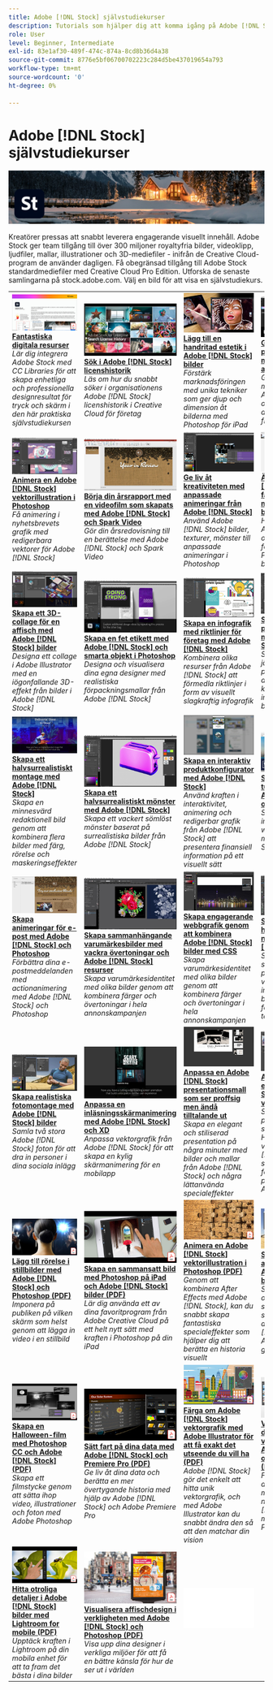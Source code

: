 ```yaml
---
title: Adobe [!DNL Stock] självstudiekurser
description: Tutorials som hjälper dig att komma igång på Adobe [!DNL Stock]
role: User
level: Beginner, Intermediate
exl-id: 83e1af30-489f-474c-874a-8cd8b36d4a38
source-git-commit: 8776e5bf06700702223c284d5be437019654a793
workflow-type: tm+mt
source-wordcount: '0'
ht-degree: 0%

---
```


# Adobe [!DNL Stock] självstudiekurser

![Creative Cloud Hero Image](../assets/Stock.jpg)

Kreatörer pressas att snabbt leverera engagerande visuellt innehåll. Adobe Stock ger team tillgång till över 300 miljoner royaltyfria bilder, videoklipp, ljudfiler, mallar, illustrationer och 3D-mediefiler - inifrån de Creative Cloud-program de använder dagligen. Få obegränsad tillgång till Adobe Stock standardmediefiler med Creative Cloud Pro Edition. Utforska de senaste samlingarna på stock.adobe.com. Välj en bild för att visa en självstudiekurs.

<table>
<tr>
   <td>
      <a href="stunning-digital-assets.md">
         <img alt="Fantastiska digitala resurser" src="assets/Stunningdigitalassets.png" />
      </a>
      <div>
      <a href="stunning-digital-assets.md"><strong>Fantastiska digitala resurser</strong></a>
      </div>
      <em>Lär dig integrera Adobe Stock med CC Libraries för att skapa enhetliga och professionella designresultat för tryck och skärm i den här praktiska självstudiekursen</em>
      <br>
  </td>
  <td>
      <a href="searchstock.md">
         <img alt="Sök i Adobe [!DNL Stock] licenshistorik" src="assets/StockSearch_1280.jpg" />
      </a>
      <div>
      <a href="searchstock.md"><strong>Sök i Adobe [!DNL Stock] licenshistorik</strong></a>
      </div>
      <em>Läs om hur du snabbt söker i organisationens Adobe [!DNL Stock] licenshistorik i Creative Cloud för företag</em>
      <br>
  </td>
  <td>
      <a href="handdrawn.md">
         <img alt="Lägg till en handritad estetik i Adobe [!DNL Stock] bilder" src="assets/handdrawn.jpg" />
      </a>
      <div>
      <a href="handdrawn.md"><strong>Lägg till en handritad estetik i Adobe [!DNL Stock] bilder</strong></a>
      </div>
      <em>Förstärk marknadsföringen med unika tekniker som ger djup och dimension åt bilderna med Photoshop för iPad</em>
      <br>
  </td>
  <td>
   <a href="flairtypography.md">
      <img alt="Ge typografin en personlig prägel med masker och animeringar" src="assets/flairtypography.jpg" />
   </a>
    <div>
   <a href="flairtypography.md"><strong>Ge typografin en personlig prägel med masker och animeringar</strong></a>
    </div>
    <em>Ge liv åt ditt material med element från Adobe [!DNL Stock] och animeringsformat från After Effects</em>
    <br>
  </td>
</tr>
<tr>
  <td>
      <a href="animatevector.md">
         <img alt="Animera en Adobe [!DNL Stock] vektorillustration i Photoshop" src="assets/animatevector.jpg" />
      </a>
      <div>
      <a href="animatevector.md"><strong>Animera en Adobe [!DNL Stock] vektorillustration i Photoshop</strong></a>
      </div>
      <em>Få animering i nyhetsbrevets grafik med redigerbara vektorer för Adobe [!DNL Stock]</em>
      <br>
  </td>
 <td>
      <a href="annualreport.md">
         <img alt="Börja din årsrapport med en videofilm som skapats med Adobe [!DNL Stock] och Spark Video" src="assets/annualreport.jpg" />
      </a>
      <div>
      <a href="annualreport.md"><strong>Börja din årsrapport med en videofilm som skapats med Adobe [!DNL Stock] och Spark Video</strong></a>
      </div>
      <em>Gör din årsredovisning till en berättelse med Adobe [!DNL Stock] och Spark Video</em>
      <br>
  </td>
  <td>
      <a href="customanimations.md">
         <img alt="Ge liv åt kreativiteten med anpassade animeringar från Adobe [!DNL Stock]" src="assets/customanimations.jpg" />
      </a>
      <div>
      <a href="customanimations.md"><strong>Ge liv åt kreativiteten med anpassade animeringar från Adobe [!DNL Stock]</strong></a>
      </div>
      <em>Använd Adobe [!DNL Stock] bilder, texturer, mönster till anpassade animeringar i Photoshop</em>
      <br>
  </td>
  <td>
      <a href="changecolors.md">
         <img alt="Ändra en Adobe [!DNL Stock] bildens färger så att de matchar din berättelse" src="assets/changecolors.jpg" />
      </a>
      <div>
      <a href="changecolors.md"><strong>Ändra en Adobe [!DNL Stock] bildens färger så att de matchar din berättelse</strong></a>
      </div>
      <em>Hitta ett unikt foto i Adobe [!DNL Stock] och justera sedan färgerna i Adobe Photoshop efter dina behov</em>
      <br>
  </td>
</tr>
<tr>
 <td>
      <a href="collage.md">
         <img alt="Skapa ett 3D-collage för en affisch med Adobe [!DNL Stock] bilder" src="assets/collage.jpg" />
      </a>
      <div>
      <a href="collage.md"><strong>Skapa ett 3D-collage för en affisch med Adobe [!DNL Stock] bilder</strong></a>
      </div>
      <em>Designa ett collage i Adobe Illustrator med en iögonfallande 3D-effekt från bilder i Adobe [!DNL Stock]</em>
      <br>
  </td>
  <td>
      <a href="boldlabel.md">
         <img alt="Skapa en fet etikett med Adobe [!DNL Stock] och smarta objekt i Photoshop" src="assets/boldlabel.jpg" />
      </a>
      <div>
      <a href="boldlabel.md"><strong>Skapa en fet etikett med Adobe [!DNL Stock] och smarta objekt i Photoshop</strong></a>
      </div>
      <em>Designa och visualisera dina egna designer med realistiska förpackningsmallar från Adobe [!DNL Stock]</em>
      <br>
  </td>
  <td>
      <a href="infographic.md">
         <img alt="Skapa en infografik med riktlinjer för företag med Adobe [!DNL Stock]" src="assets/infographic.jpg" />
      </a>
      <div>
      <a href="infographic.md"><strong>Skapa en infografik med riktlinjer för företag med Adobe [!DNL Stock]</strong></a>
      </div>
      <em>Kombinera olika resurser från Adobe [!DNL Stock] att förmedla riktlinjer i form av visuellt slagkraftig infografik</em>
      <br>
  </td>
 <td>
      <a href="featurecomparison.md">
         <img alt="Skapa en produktjämförelse med Adobe [!DNL Stock]" src="assets/featurecomparison.jpg" />
      </a>
      <div>
      <a href="featurecomparison.md"><strong>Skapa en produktjämförelse med Adobe [!DNL Stock]</strong></a>
      </div>
      <em>Skapa en bild som jämför produktprisplaner för att ge potentiella kunder den information de behöver i korthet</em>
      <br>
  </td>
</tr>
<tr>
   <td>
      <a href="surrealcomposite.md">
         <img alt="Skapa ett halvsurrealistiskt montage med Adobe [!DNL Stock]" src="assets/surrealcomposite.jpg" />
      </a>
      <div>
      <a href="surrealcomposite.md"><strong>Skapa ett halvsurrealistiskt montage med Adobe [!DNL Stock]</strong></a>
      </div>
      <em>Skapa en minnesvärd redaktionell bild genom att kombinera flera bilder med färg, rörelse och maskeringseffekter</em>
      <br>
  </td>
   <td>
      <a href="surrealpattern.md">
         <img alt="Skapa ett halvsurrealistiskt mönster med Adobe [!DNL Stock]" src="assets/surrealpattern.jpg" />
      </a>
      <div>
      <a href="surrealpattern.md"><strong>Skapa ett halvsurrealistiskt mönster med Adobe [!DNL Stock]</strong></a>
      </div>
      <em>Skapa ett vackert sömlöst mönster baserat på surrealistiska bilder från Adobe [!DNL Stock]</em>
      <br>
  </td>
   <td>
      <a href="productconfigurator.md">
         <img alt="Skapa en interaktiv produktkonfigurator med Adobe [!DNL Stock]" src="assets/productconfigurator.jpg" />
      </a>
      <div>
      <a href="productconfigurator.md"><strong>Skapa en interaktiv produktkonfigurator med Adobe [!DNL Stock]</strong></a>
      </div>
      <em>Använd kraften i interaktivitet, animering och redigerbar grafik från Adobe [!DNL Stock] att presentera finansiell information på ett visuellt sätt</em>
      <br>
  </td>
  <td>
      <a href="interactivetourismphoto.md">
         <img alt="Skapa ett interaktivt turistfoto med Adobe [!DNL Stock] och XD" src="assets/interactivetourismphoto.jpg" />
      </a>
      <div>
      <a href="interactivetourismphoto.md"><strong>Skapa ett interaktivt turistfoto med Adobe [!DNL Stock] och XD</strong></a>
      </div>
      <em>Skapa snabbt ett interaktivt foto i webbplatsprototypen med Adobe [!DNL Stock] &amp; XD</em>
      <br>
  </td>
</tr>
<tr>
 <td>
      <a href="animationemail.md">
         <img alt="Skapa animeringar för e-post med Adobe [!DNL Stock] och Photoshop" src="assets/animationemail.jpg" />
      </a>
      <div>
      <a href="animationemail.md"><strong>Skapa animeringar för e-post med Adobe [!DNL Stock] och Photoshop</strong></a>
      </div>
      <em>Förbättra dina e-postmeddelanden med actionanimering med Adobe [!DNL Stock] och Photoshop</em>
      <br>
  </td>
  <td>
      <a href="brandgradients.md">
         <img alt="Skapa sammanhängande varumärkesbilder med vackra övertoningar och Adobe [!DNL Stock] resurser" src="assets/brandgradients.jpg" />
      </a>
      <div>
      <a href="brandgradients.md"><strong>Skapa sammanhängande varumärkesbilder med vackra övertoningar och Adobe [!DNL Stock] resurser</strong></a>
      </div>
      <em>Skapa varumärkesidentitet med olika bilder genom att kombinera färger och övertoningar i hela annonskampanjen</em>
      <br>
   </td>
  <td>
      <a href="webgraphics.md">
         <img alt="Skapa engagerande webbgrafik genom att kombinera Adobe [!DNL Stock] bilder med CSS" src="assets/webgraphics.jpg" />
      </a>
      <div>
      <a href="webgraphics.md"><strong>Skapa engagerande webbgrafik genom att kombinera Adobe [!DNL Stock] bilder med CSS</strong></a>
      </div>
      <em>Skapa varumärkesidentitet med olika bilder genom att kombinera färger och övertoningar i hela annonskampanjen</em>
      <br>
  </td>
  <td>
      <a href="moodboard.md">
         <img alt="Skapa inspirerande humörtavlor på nolltid med Adobe [!DNL Stock]" src="assets/moodboard.jpg" />
      </a>
      <div>
      <a href="moodboard.md"><strong>Skapa inspirerande humörtavlor på nolltid med Adobe [!DNL Stock]</strong></a>
      </div>
      <em>Skapa en stämningstavla för projekt för att vidarebefordra information, idéer, bilder och färgpaletter till team/kunder</em>
      <br>
  </td>
</tr>
<tr>
   <td>
      <a href="realisticcomposite.md">
         <img alt="Skapa realistiska fotomontage med Adobe [!DNL Stock] bilder" src="assets/realisticcomposite.jpg" />
      </a>
      <div>
      <a href="realisticcomposite.md"><strong>Skapa realistiska fotomontage med Adobe [!DNL Stock] bilder</strong></a>
      </div>
      <em>Samla två stora Adobe [!DNL Stock] foton för att dra in personer i dina sociala inlägg</em>
      <br>
  </td>
   <td>
   <a href="loadingscreen.md">
      <img alt="Anpassa en inläsningsskärmanimering med Adobe [!DNL Stock] och XD" src="assets/loadingscreen.jpg" />
   </a>
    <div>
   <a href="loadingscreen.md"><strong>Anpassa en inläsningsskärmanimering med Adobe [!DNL Stock] och XD</strong></a>
    </div>
    <em>Anpassa vektorgrafik från Adobe [!DNL Stock] för att skapa en kylig skärmanimering för en mobilapp</em>
    <br>
  </td>
  <td>
   <a href="presentationtemplate.md">
      <img alt="Anpassa en Adobe [!DNL Stock] presentationsmall som ser proffsig men ändå tilltalande ut" src="assets/presentationtemplate.jpg" />
   </a>
    <div>
   <a href="presentationtemplate.md"><strong>Anpassa en Adobe [!DNL Stock] presentationsmall som ser proffsig men ändå tilltalande ut</strong></a>
    </div>
    <em>Skapa en elegant och stiliserad presentation på några minuter med bilder och mallar från Adobe [!DNL Stock] och några lättanvända specialeffekter</em>
    <br>
  </td>
   <td>
   <a href="customizecolors.md">
      <img alt="Anpassa färgerna i en Adobe [!DNL Stock] vektorillustration" src="assets/customizecolors.jpg" />
   </a>
    <div>
   <a href="customizecolors.md"><strong>Anpassa färgerna i en Adobe [!DNL Stock] vektorillustration</strong></a>
    </div>
    <em>Snygga till alla slags projekt med en snygg illustration. Hitta den perfekta vektorn i Adobe [!DNL Stock]och sedan matcha färgerna med projektpaletten med Adobe Illustrator</em>
    <br>
  </td>
</tr>
<tr>
   <td>
      <a href="assets/AddMotiontoStillImageswithAdobeStockandPhotoshop.pdf">
         <img alt="Lägg till rörelse i stillbilder med Adobe [!DNL Stock] och Photoshop" src="assets/AddMotiontoStillImageswithAdobeStockandPhotoshop.jpg" />
      </a>
      <div>
      <a href="assets/AddMotiontoStillImageswithAdobeStockandPhotoshop.pdf"><strong>Lägg till rörelse i stillbilder med Adobe [!DNL Stock] och Photoshop (PDF)</strong></a>
      </div>
      <em>Imponera på publiken på vilken skärm som helst genom att lägga in video i en stillbild</em>
      <br>
   </td>
   <td>
   <a href="assets/CreateacompositewithPhotoshopontheiPadandAdobeStockimages.pdf" target="_blank">
      <img alt="Skapa en sammansatt bild med Photoshop på iPad och Adobe [!DNL Stock] bilder" src="assets/CreateacompositewithPhotoshopontheiPadandAdobeStockimages.jpg" />
   </a>
    <div>
   <a href="assets/CreateacompositewithPhotoshopontheiPadandAdobeStockimages.pdf" target="_blank"><strong>Skapa en sammansatt bild med Photoshop på iPad och Adobe [!DNL Stock] bilder (PDF)</strong></a>
    </div>
    <em>Lär dig använda ett av dina favoritprogram från Adobe Creative Cloud på ett helt nytt sätt med kraften i Photoshop på din iPad</em>
    <br>
  </td>
   <td>
   <a href="assets/CreateaUniqueEditorialGraphicwithAfterEffectsandAdobeStock.pdf" target="_blank">
      <img alt="Animera en Adobe [!DNL Stock] vektorillustration i Photoshop" src="assets/CreateaUniqueEditorialGraphicwithAfterEffectsandAdobeStock.jpg" />
   </a>
    <div>
   <a href="assets/CreateaUniqueEditorialGraphicwithAfterEffectsandAdobeStock.pdf" target="_blank"><strong>Animera en Adobe [!DNL Stock] vektorillustration i Photoshop (PDF)</strong></a>
    </div>
    <em>Genom att kombinera After Effects med Adobe [!DNL Stock], kan du snabbt skapa fantastiska specialeffekter som hjälper dig att berätta en historia visuellt</em>
    <br>
  </td>
   <td>
      <a href="assets/CreateUniqueGraphicsbyCombiningAdobeStockImages.pdf" target="_blank">
         <img alt="Skapa grafik genom att kombinera Adobe [!DNL Stock] bilder" src="assets/CreateUniqueGraphicsbyCombiningAdobeStockImages.jpg" />
      </a>
      <div>
      <a href="assets/CreateUniqueGraphicsbyCombiningAdobeStockImages.pdf" target="_blank"><strong>Skapa grafik genom att kombinera Adobe [!DNL Stock] bilder (PDF)</strong></a>
      </div>
      <em>Sammanställ två olika bilder för att skapa en helt ny scen för dina designprojekt. Adobe [!DNL Stock] och Adobe Photoshop gör det enkelt</em>
      <br>
   </td>
</tr>
<tr>
  <td>
      <a href="assets/CreatingaHalloweenCinemagraphwithPhotoshopCCandAdobeStock.pdf" target="_blank">
         <img alt="Skapa en Halloween-film med Photoshop CC och Adobe [!DNL Stock]" src="assets/CreatingaHalloweenCinemagraphwithPhotoshopCCandAdobeStock.jpg" />
      </a>
      <div>
      <a href="assets/CreatingaHalloweenCinemagraphwithPhotoshopCCandAdobeStock.pdf" target="_blank"><strong>Skapa en Halloween-film med Photoshop CC och Adobe [!DNL Stock] (PDF)</strong></a>
      </div>
      <em>Skapa ett filmstycke genom att sätta ihop video, illustrationer och foton med Adobe Photoshop</em>
      <br>
  </td>
   <td>
      <a href="assets/PutyourDatainMotionwithAdobeStockandPremierePro.pdf" target="_blank">
         <img alt="Sätt fart på dina data med Adobe [!DNL Stock] och Premiere Pro" src="assets/PutyourDatainMotionwithAdobeStockandPremierePro.jpg" />
      </a>
      <div>
      <a href="assets/PutyourDatainMotionwithAdobeStockandPremierePro.pdf" target="_blank"><strong>Sätt fart på dina data med Adobe [!DNL Stock] och Premiere Pro (PDF)</strong></a>
      </div>
      <em>Ge liv åt dina data och berätta en mer övertygande historia med hjälp av Adobe [!DNL Stock] och Adobe Premiere Pro</em>
      <br>
  </td>
   <td>
      <a href="assets/RecolorAdobeStockVectorArtworkwithAdobeIllustratortoGetExactlytheLookYouWant.pdf" target="_blank">
         <img alt="Färga om Adobe [!DNL Stock] Vektorgrafik med Adobe Illustrator för att få exakt den look du vill ha" src="assets/RecolorAdobeStockVectorArtworkwithAdobeIllustratortoGetExactlytheLookYouWant.jpg" />
      </a>
      <div>
      <a href="assets/RecolorAdobeStockVectorArtworkwithAdobeIllustratortoGetExactlytheLookYouWant.pdf" target="_blank"><strong>Färga om Adobe [!DNL Stock] vektorgrafik med Adobe Illustrator för att få exakt det utseende du vill ha (PDF)</strong></a>
      </div>
      <em>Adobe [!DNL Stock] gör det enkelt att hitta unik vektorgrafik, och med Adobe Illustrator kan du snabbt ändra den så att den matchar din vision</em>
      <br>
   </td>
   <td>
      <a href="assets/ShowOffyourDesignWorkintheRealWorldwithAdobeStockandPhotoshop.pdf" target="_blank">
         <img alt="Visa upp ditt designarbete i verkligheten med Adobe [!DNL Stock] och Photoshop" src="assets/ShowOffyourDesignWorkintheRealWorldwithAdobeStockandPhotoshop.jpg" />
      </a>
      <div>
      <a href="assets/ShowOffyourDesignWorkintheRealWorldwithAdobeStockandPhotoshop.pdf" target="_blank"><strong>Visa upp ditt designarbete i verkligheten med Adobe [!DNL Stock] och Photoshop (PDF)</strong></a>
      </div>
      <em>Följ de här stegen för att visa upp ditt material i ett naturtroget Adobe [!DNL Stock] mall med Adobe Photoshop</em>
      <br>
  </td>
 </tr> 
 <tr>
   <td>
      <a href="assets/UncoveramazingdetailsinAdobeStockimageswithLightroomformobile.pdf" target="_blank">
         <img alt="Hitta otroliga detaljer i Adobe [!DNL Stock] bilder med Lightroom for mobile" src="assets/UncoveramazingdetailsinAdobeStockimageswithLightroomformobile.jpg" />
      </a>
      <div>
      <a href="assets/UncoveramazingdetailsinAdobeStockimageswithLightroomformobile.pdf" target="_blank"><strong>Hitta otroliga detaljer i Adobe [!DNL Stock] bilder med Lightroom for mobile (PDF)</strong></a>
      </div>
      <em>Upptäck kraften i Lightroom på din mobila enhet för att ta fram det bästa i dina bilder</em>
      <br>
  </td>
  <td>
      <a href="assets/VisualizePosterDesignsintheRealWorldwithAdobeStockandPhotoshop.pdf" target="_blank">
         <img alt="Visualisera affischdesign i verkligheten med Adobe [!DNL Stock] och Photoshop" src="assets/VisualizePosterDesignsintheRealWorldwithAdobeStockandPhotoshop.jpg" />
      </a>
      <div>
      <a href="assets/VisualizePosterDesignsintheRealWorldwithAdobeStockandPhotoshop.pdf" target="_blank"><strong>Visualisera affischdesign i verkligheten med Adobe [!DNL Stock] och Photoshop (PDF)</strong></a>
      </div>
      <em>Visa upp dina designer i verkliga miljöer för att få en bättre känsla för hur de ser ut i världen</em>
      <br>
  </td>
  <td>
    <img alt="Mellanrum" src="../assets/Whitespacer.png" />
    <div>
    <br>
  </td>
</tr>
</table>

